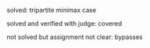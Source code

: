 

solved:
tripartite
minimax
case

solved and verified with judge:
covered

not solved but assignment not clear:
bypasses
